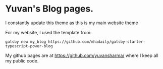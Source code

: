 # Yuvan's Blog pages.

I constantly update this theme as this is my main website theme


For my website, I used the template from:
```
gatsby new my_blog https://github.com/mhadaily/gatsby-starter-typescript-power-blog
```

My github pages are at https://github.com/yuvansharma/  where I keep all my public code.
